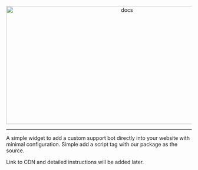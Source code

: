 <div align="center">
  <img src="https://socialify.git.ci/DeForge-Labs/Widget/image?description=1&font=Raleway&logo=https%3A%2F%2Ffiles.catbox.moe%2Fgfj4f9.svg&name=1&owner=1&pattern=Transparent&theme=Dark" alt="docs" width="640" height="320" />
</div>

---

A simple widget to add a custom support bot directly into your website with minimal configuration. Simple add a script tag with our package as the source.

Link to CDN and detailed instructions will be added later.